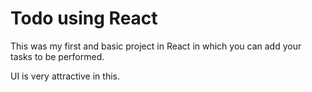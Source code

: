 # Todo using React

This was my first and basic project in React in which you can add your tasks to be performed.

UI is very attractive in this. 
























































